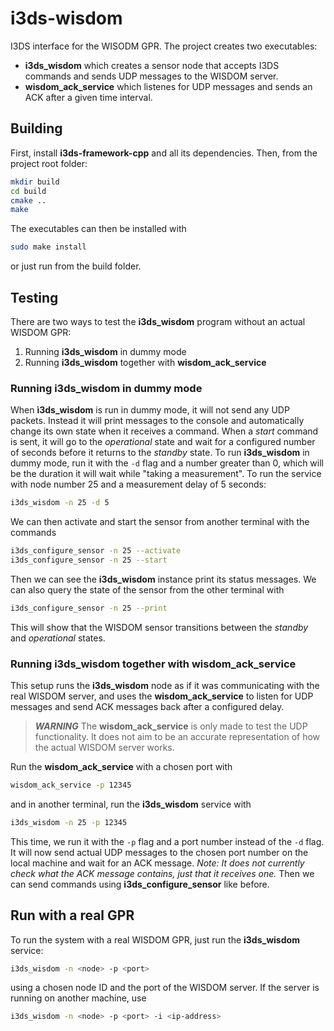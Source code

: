 # i3ds-wisdom

I3DS interface for the WISODM GPR. The project creates two executables: 

* **i3ds\_wisdom** which creates a sensor node that accepts I3DS commands and sends UDP messages to the WISDOM server.
* **wisdom\_ack\_service** which listenes for UDP messages and sends an ACK after a given time interval.

## Building

First, install **i3ds-framework-cpp** and all its dependencies. Then, from the project root folder:

```bash
mkdir build
cd build
cmake ..
make
```

The executables can then be installed with

```bash
sudo make install
```

or just run from the build folder.

## Testing
There are two ways to test the **i3ds_wisdom** program without an actual WISDOM GPR: 

1. Running **i3ds\_wisdom** in dummy mode
2. Running **i3ds\_wisdom** together with **wisdom\_ack\_service** 

### Running **i3ds\_wisdom** in dummy mode
When **ì3ds\_wisdom** is run in dummy mode, it will not send any UDP packets. Instead it will print messages to the console and automatically change its own state when it receives a command. When a *start* command is sent, it will go to the *operational* state and wait for a configured number of seconds before it returns to the *standby* state. To run **i3ds\_wisdom** in dummy mode, run it with the `-d` flag and a number greater than 0, which will be the duration it will wait while "taking a measurement". To run the service with node number 25 and a measurement delay of 5 seconds:

```bash
i3ds_wisdom -n 25 -d 5
```

We can then activate and start the sensor from another terminal with the commands

```bash
i3ds_configure_sensor -n 25 --activate
i3ds_configure_sensor -n 25 --start
```

Then we can see the **i3ds\_wisdom** instance print its status messages. We can also query the state of the sensor from the other terminal with

```bash
i3ds_configure_sensor -n 25 --print
```

This will show that the WISDOM sensor transitions between the *standby* and *operational* states.

### Running i3ds\_wisdom together with wisdom\_ack\_service
This setup runs the **i3ds\_wisdom** node as if it was communicating with the real WISDOM server, and uses the **wisdom\_ack\_service** to listen for UDP messages and send ACK messages back after a configured delay.

> ***WARNING*** The **wisdom\_ack\_service** is only made to test the UDP functionality. It does not aim to be an accurate representation of how the actual WISDOM server works.

Run the **wisdom\_ack\_service** with a chosen port with

```bash
wisdom_ack_service -p 12345
```

and in another terminal, run the **i3ds\_wisdom** service with

```bash
i3ds_wisdom -n 25 -p 12345
```

This time, we run it with the `-p` flag and a port number instead of the `-d` flag. It will now send actual UDP messages to the chosen port number on the local machine and wait for an ACK message. *Note: It does not currently check what the ACK message contains, just that it receives one.* Then we can send commands using **i3ds\_configure\_sensor** like before.

## Run with a real GPR
To run the system with a real WISDOM GPR, just run the **i3ds\_wisdom** service:

```bash
i3ds_wisdom -n <node> -p <port>
```

using a chosen node ID and the port of the WISDOM server. If the server is running on another machine, use

```bash
i3ds_wisdom -n <node> -p <port> -i <ip-address>
```
